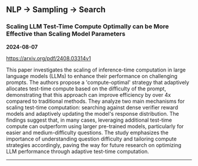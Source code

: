 ## NLP -> Sampling -> Search



### Scaling LLM Test-Time Compute Optimally can be More Effective than Scaling Model Parameters

**2024-08-07**

https://arxiv.org/pdf/2408.03314v1

This paper investigates the scaling of inference-time computation in large language models (LLMs) to enhance their performance on challenging prompts. The authors propose a 'compute-optimal' strategy that adaptively allocates test-time compute based on the difficulty of the prompt, demonstrating that this approach can improve efficiency by over 4x compared to traditional methods. They analyze two main mechanisms for scaling test-time computation: searching against dense verifier reward models and adaptively updating the model's response distribution. The findings suggest that, in many cases, leveraging additional test-time compute can outperform using larger pre-trained models, particularly for easier and medium-difficulty questions. The study emphasizes the importance of understanding question difficulty and tailoring compute strategies accordingly, paving the way for future research on optimizing LLM performance through adaptive test-time computation.

---